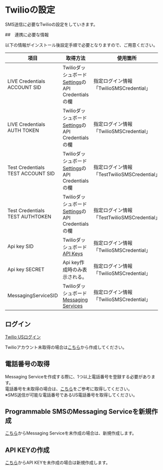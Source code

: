 # Twilioの設定

SMS送信に必要なTwilioの設定をしていきます。

##　連携に必要な情報

以下の情報がインストール後設定手順で必要となりますので、ご用意ください。

|  項目  | 取得方法 |  使用箇所  |
| ---- | ---- | ---- |
| LIVE Credentials ACCOUNT SID | Twilioダッシュボード [Settings](https://www.twilio.com/console/project/settings)のAPI Credentialsの欄  |  指定ログイン情報「TwilioSMSCredential」 |
| LIVE Credentials AUTH TOKEN | Twilioダッシュボード [Settings](https://www.twilio.com/console/project/settings)のAPI Credentialsの欄  |  指定ログイン情報「TwilioSMSCredential」 |
|  Test Credentials TEST ACCOUNT SID | Twilioダッシュボード [Settings](https://www.twilio.com/console/project/settings)のAPI Credentialsの欄  |  指定ログイン情報「TestTwilioSMSCredential」 |
| Test Credentials TEST AUTHTOKEN  | Twilioダッシュボード [Settings](https://www.twilio.com/console/project/settings)のAPI Credentialsの欄  |  指定ログイン情報「TestTwilioSMSCredential」 |
|  Api key SID  |  Twilioダッシュボード [API Keys](https://www.twilio.com/console/project/api-keys)  |  指定ログイン情報「TwilioSMSCredential」 |
|  Api key SECRET  |  Api key作成時のみ表示される。  |指定ログイン情報「TwilioSMSCredential」 |
|  MessagingServiceSID  | Twilioダッシュボード [Messaging Services](https://www.twilio.com/console/project/api-keys)  |  指定ログイン情報「TwilioSMSCredential」 |

## ログイン

[Twilio USログイン](https://www.twilio.com/login)

Twilioアカウント未取得の場合は[こちら](https://www.twilio.com/try-twilio)から作成してください。

## 電話番号の取得

Messaging Serviceを作成する際に、1つ以上電話番号を登録する必要があります。<br>電話番号を未取得の場合は、[こちら](https://jp.twilio.com/docs/usage/tutorials/how-to-use-your-free-trial-account#get-your-first-twilio-phone-number)をご参考に取得してください。
<br>※SMS送信が可能な電話番号であるUS電話番号を取得してください。

## Programmable SMSのMessaging Serviceを新規作成

[こちら](https://www.twilio.com/console/sms/services)からMessaging Serviceを未作成の場合は、新規作成します。

## API KEYの作成
[こちら](https://www.twilio.com/console/project/api-keys)からAPI KEYを未作成の場合は新規作成します。